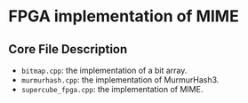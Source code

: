 FPGA implementation of MIME
============

Core File Description
--------------------
*  `bitmap.cpp`: the implementation of a bit array.
*  `murmurhash.cpp`: the implementation of MurmurHash3.
*  `supercube_fpga.cpp`: the implementation of MIME.
